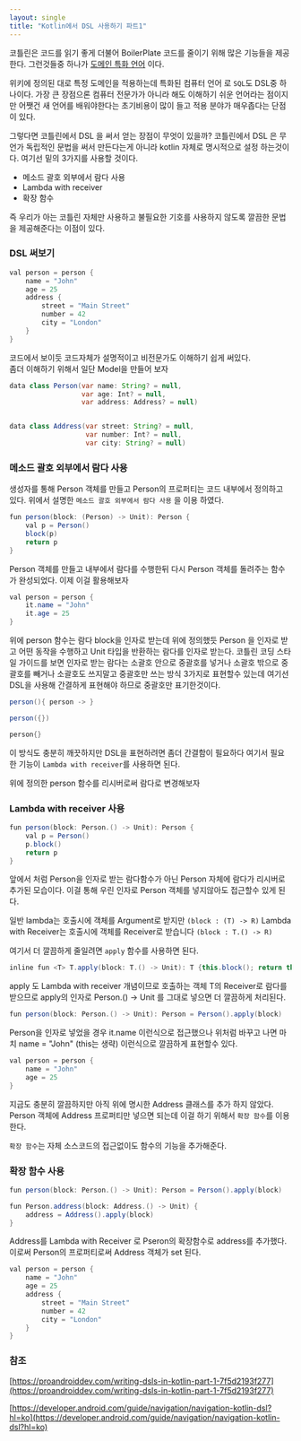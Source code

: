 ```yaml
---
layout: single
title: "Kotlin에서 DSL 사용하기 파트1"
---
```


코틀린은 코드를 읽기 좋게 더불어 BoilerPlate 코드를 줄이기 위해 많은 기능들을 제공한다.
그런것들중 하나가 [도메인 특화 언어](https://ko.wikipedia.org/wiki/%EB%8F%84%EB%A9%94%EC%9D%B8_%ED%8A%B9%ED%99%94_%EC%96%B8%EC%96%B4) 이다. 

위키에 정의된 대로 특정 도메인을 적용하는데 특화된 컴퓨터 언어 로 `SQL`도 DSL중 하나이다.
가장 큰 장점으론 컴퓨터 전문가가 아니라 해도 이해하기 쉬운 언어라는 점이지만 어쨋건 새 언어를 배워야한다는 
초기비용이 많이 들고 적용 분야가 매우좁다는 단점이 있다.

그렇다면 코틀린에서 DSL 을 써서 얻는 장점이 무엇이 있을까? 코틀린에서 DSL 은 무언가 독립적인 문법을 써서
만든다는게 아니라 kotlin 자체로 명시적으로 설정 하는것이다. 여기선 밑의 3가지를 사용할 것이다.

- 메소드 괄호 외부에서 람다 사용
- Lambda with receiver
- 확장 함수

즉 우리가 아는 코틀린 자체만 사용하고 불필요한 기호를 사용하지 않도록 깔끔한 문법을 제공해준다는 이점이 있다.

### DSL 써보기

```java
val person = person {
    name = "John"
    age = 25
    address {
        street = "Main Street"
        number = 42
        city = "London"
    }
}
```

코드에서 보이듯 코드자체가 설명적이고 비전문가도 이해하기 쉽게 써있다.  
좀더 이해하기 위해서 일단 Model을 만들어 보자

```java
data class Person(var name: String? = null,
                  var age: Int? = null,
                  var address: Address? = null)


data class Address(var street: String? = null,
                   var number: Int? = null,
                   var city: String? = null)
```

### 메소드 괄호 외부에서 람다 사용

생성자를 통해 Person 객체를 만들고  Person의 프로퍼티는 코드 내부에서 정의하고 있다.
위에서 설명한 `메소드 괄호 외부에서 람다 사용` 을 이용 하였다.

```java
fun person(block: (Person) -> Unit): Person {
    val p = Person()
    block(p)
    return p
}
```
Person 객체를 만들고 내부에서 람다를 수행한뒤 다시 Person 객체를 돌려주는 함수가 완성되었다.
이제 이걸 활용해보자

```java
val person = person {
    it.name = "John"
    it.age = 25
}
```

위에 person 함수는 람다 block을 인자로 받는데 위에 정의했듯 Person 을 인자로 받고 
어떤 동작을 수행하고 Unit 타입을 반환하는 람다를 인자로 받는다. 코틀린 코딩 스타일 가이드를 보면 
인자로 받는 람다는 소괄호 안으로 중괄호를 넣거나 소괄호 밖으로 중괄호를 빼거나 소괄호도 쓰지말고 중괄호만 쓰는 방식 3가지로 표현할수 있는데 여기선 DSL을 사용해 간결하게 표현해야 하므로 중괄호만 표기한것이다.

```java
person(){ person -> }

person({})

person{}
```

이 방식도  충분히 깨끗하지만 DSL을 표현하려면 좀더 간결함이 필요하다 여기서 필요한 기능이 
`Lambda with receiver`를 사용하면 된다.

위에 정의한 person 함수를 리시버로써 람다로 변경해보자

### Lambda with receiver 사용

```java
fun person(block: Person.() -> Unit): Person {
    val p = Person()
    p.block()
    return p
}
```

앞에서 처럼 Person을 인자로 받는 람다함수가 아닌 Person 자체에 람다가 리시버로 추가된 모습이다.
이걸 통해 우린 인자로 Person 객체를 넣지않아도 접근할수 있게 된다. 

일반 lambda는 호출시에 객체를 Argument로 받지만 `(block : (T) -> R)`
Lambda with Receiver는 호출시에 객체를 Receiver로 받습니다  `(block : T.() -> R)` 

여기서 더 깔끔하게 줄일려면 `apply` 함수를 사용하면 된다.

```java
inline fun <T> T.apply(block: T.() -> Unit): T {this.block(); return this;}
```
apply 도 Lambda with receiver 개념이므로 호출하는 객체 T의 Receiver로 람다를 받으므로 
apply의 인자로 Person.() -> Unit 를 그대로 넣으면 더 깔끔하게 처리된다.

```java
fun person(block: Person.() -> Unit): Person = Person().apply(block)
```

Person을 인자로 넣었을 경우 it.name 이런식으로 접근했으나 위처럼 바꾸고 나면 
마치 name = "John" (this는 생략) 이런식으로 깔끔하게 표현할수 있다.

```java
val person = person {
    name = "John"
    age = 25
}
```

지금도 충분히 깔끔하지만 아직 위에 명시한 Address 클래스를 추가 하지 않았다. Person 객체에
Address 프로퍼티만 넣으면 되는데 이걸 하기 위해서 `확장 함수`를 이용한다.

`확장 함수`는 자체 소스코드의 접근없이도 함수의 기능을 추가해준다. 

### 확장 함수 사용

```java
fun person(block: Person.() -> Unit): Person = Person().apply(block)

fun Person.address(block: Address.() -> Unit) {
    address = Address().apply(block)
}
```

Address를 Lambda with Receiver 로  Pseron의 확장함수로 address를 추가했다.
이로써 Person의 프로퍼티로써 Address 객체가 set 된다.

```java
val person = person {
    name = "John"
    age = 25
    address {
        street = "Main Street"
        number = 42
        city = "London"
    }
}
```


### 참조

[https://proandroiddev.com/writing-dsls-in-kotlin-part-1-7f5d2193f277](https://proandroiddev.com/writing-dsls-in-kotlin-part-1-7f5d2193f277)

[https://developer.android.com/guide/navigation/navigation-kotlin-dsl?hl=ko](https://developer.android.com/guide/navigation/navigation-kotlin-dsl?hl=ko)

